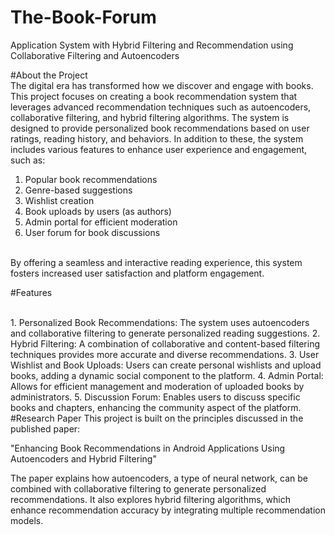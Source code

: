 # The-Book-Forum
 Application System with Hybrid Filtering and Recommendation using Collaborative Filtering and Autoencoders<br>

#About the Project<br>
The digital era has transformed how we discover and engage with books. This project focuses on creating a book recommendation system that leverages advanced recommendation techniques such as autoencoders, collaborative filtering, and hybrid filtering algorithms. The system is designed to provide personalized book recommendations based on user ratings, reading history, and behaviors. In addition to these, the system includes various features to enhance user experience and engagement, such as: <br>

1. Popular book recommendations
2. Genre-based suggestions
3. Wishlist creation
4. Book uploads by users (as authors)
5. Admin portal for efficient moderation
6. User forum for book discussions
<br>
By offering a seamless and interactive reading experience, this system fosters increased user satisfaction and platform engagement.
<be>

#Features

<br>
1. Personalized Book Recommendations: The system uses autoencoders and collaborative filtering to generate personalized reading suggestions.
2. Hybrid Filtering: A combination of collaborative and content-based filtering techniques provides more accurate and diverse recommendations.
3. User Wishlist and Book Uploads: Users can create personal wishlists and upload books, adding a dynamic social component to the platform.
4. Admin Portal: Allows for efficient management and moderation of uploaded books by administrators.
5. Discussion Forum: Enables users to discuss specific books and chapters, enhancing the community aspect of the platform.
<br>
#Research Paper
This project is built on the principles discussed in the published paper:<br>

"Enhancing Book Recommendations in Android Applications Using Autoencoders and Hybrid Filtering" <br>

The paper explains how autoencoders, a type of neural network, can be combined with collaborative filtering to generate personalized recommendations. It also explores hybrid filtering algorithms, which enhance recommendation accuracy by integrating multiple recommendation models.





